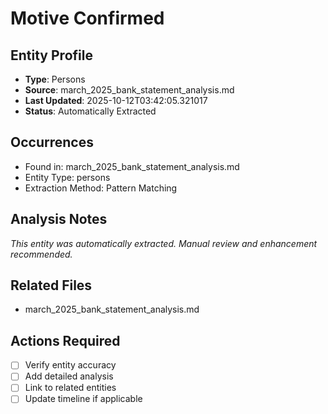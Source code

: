 # Motive Confirmed

## Entity Profile
- **Type**: Persons
- **Source**: march_2025_bank_statement_analysis.md
- **Last Updated**: 2025-10-12T03:42:05.321017
- **Status**: Automatically Extracted

## Occurrences
- Found in: march_2025_bank_statement_analysis.md
- Entity Type: persons
- Extraction Method: Pattern Matching

## Analysis Notes
*This entity was automatically extracted. Manual review and enhancement recommended.*

## Related Files
- march_2025_bank_statement_analysis.md

## Actions Required
- [ ] Verify entity accuracy
- [ ] Add detailed analysis
- [ ] Link to related entities
- [ ] Update timeline if applicable
